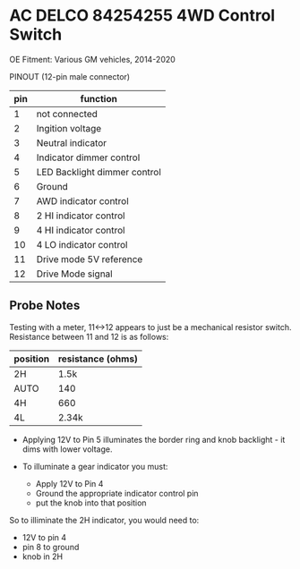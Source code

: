 # AC DELCO 84254255 4WD Control Switch

OE Fitment: Various GM vehicles, 2014-2020

PINOUT (12-pin male connector)

| pin | function |
|-|-|
| 1 | not connected |
| 2 | Ingition voltage |
| 3 | Neutral indicator |
| 4 | Indicator dimmer control |
| 5 | LED Backlight dimmer control |
| 6 | Ground |
| 7 | AWD indicator control |
| 8 | 2 HI indicator control |
| 9 | 4 HI indicator control |
| 10 | 4 LO indicator control |
| 11 | Drive mode 5V reference |
| 12 | Drive Mode signal |

## Probe Notes

Testing with a meter, 11<->12 appears to just be a mechanical resistor switch.  Resistance between 11 and 12 is as follows:

| position | resistance (ohms) |
|-|-|
| 2H | 1.5k |
| AUTO | 140 |
| 4H | 660 |
| 4L | 2.34k |

- Applying 12V to Pin 5 illuminates the border ring and knob backlight - it dims with lower voltage.

- To illuminate a gear indicator you must:
  - Apply 12V to Pin 4
  - Ground the appropriate indicator control pin
  - put the knob into that position

So to illiminate the 2H indicator, you would need to:
  - 12V to pin 4
  - pin 8 to ground
  - knob in 2H